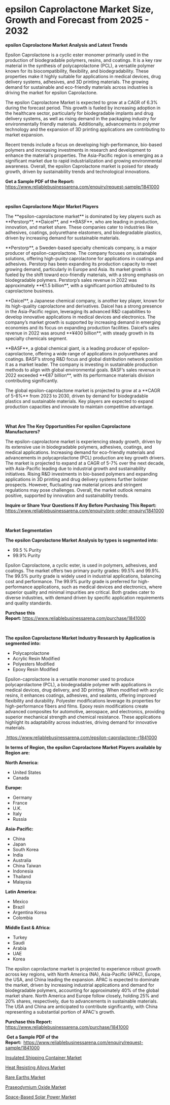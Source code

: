<p><h1>epsilon Caprolactone Market Size, Growth and Forecast from 2025 - 2032</h1></p><p><strong>epsilon Caprolactone Market Analysis and Latest Trends</strong></p>
<p><p>Epsilon Caprolactone is a cyclic ester monomer primarily used in the production of biodegradable polymers, resins, and coatings. It is a key raw material in the synthesis of polycaprolactone (PCL), a versatile polymer known for its biocompatibility, flexibility, and biodegradability. These properties make it highly suitable for applications in medical devices, drug delivery systems, adhesives, and 3D printing materials. The growing demand for sustainable and eco-friendly materials across industries is driving the market for epsilon Caprolactone.</p><p>The epsilon Caprolactone Market is expected to grow at a CAGR of 6.3% during the forecast period. This growth is fueled by increasing adoption in the healthcare sector, particularly for biodegradable implants and drug delivery systems, as well as rising demand in the packaging industry for environmentally friendly materials. Additionally, advancements in polymer technology and the expansion of 3D printing applications are contributing to market expansion.</p><p>Recent trends include a focus on developing high-performance, bio-based polymers and increasing investments in research and development to enhance the material's properties. The Asia-Pacific region is emerging as a significant market due to rapid industrialization and growing environmental awareness. Overall, the epsilon Caprolactone market is poised for steady growth, driven by sustainability trends and technological innovations.</p></p>
<p><strong>Get a Sample PDF of the Report:&nbsp;</strong> <a href="https://www.reliablebusinessarena.com/enquiry/request-sample/1841000?utm_campaign=1995&utm_medium=2&utm_source=Github&utm_content=ia&utm_term=29012025&utm_id=epsilon-caprolactone">https://www.reliablebusinessarena.com/enquiry/request-sample/1841000</a></p>
<p>&nbsp;</p>
<p><strong>epsilon Caprolactone Major Market Players</strong></p>
<p><p>The **epsilon-caprolactone market** is dominated by key players such as **Perstorp**, **Daicel**, and **BASF**, who are leading in production, innovation, and market share. These companies cater to industries like adhesives, coatings, polyurethane elastomers, and biodegradable plastics, driven by increasing demand for sustainable materials.</p><p>**Perstorp**, a Sweden-based specialty chemicals company, is a major producer of epsilon-caprolactone. The company focuses on sustainable solutions, offering high-purity caprolactone for applications in coatings and adhesives. Perstorp has been expanding its production capacity to meet growing demand, particularly in Europe and Asia. Its market growth is fueled by the shift toward eco-friendly materials, with a strong emphasis on biodegradable polymers. Perstorp’s sales revenue in 2022 was approximately **€1.5 billion**, with a significant portion attributed to its caprolactone business.</p><p>**Daicel**, a Japanese chemical company, is another key player, known for its high-quality caprolactone and derivatives. Daicel has a strong presence in the Asia-Pacific region, leveraging its advanced R&D capabilities to develop innovative applications in medical devices and electronics. The company’s market growth is supported by increasing demand in emerging economies and its focus on expanding production facilities. Daicel’s sales revenue in 2022 was around **¥400 billion**, with steady growth in its specialty chemicals segment.</p><p>**BASF**, a global chemical giant, is a leading producer of epsilon-caprolactone, offering a wide range of applications in polyurethanes and coatings. BASF’s strong R&D focus and global distribution network position it as a market leader. The company is investing in sustainable production methods to align with global environmental goals. BASF’s sales revenue in 2022 exceeded **€87 billion**, with its performance materials division contributing significantly.</p><p>The global epsilon-caprolactone market is projected to grow at a **CAGR of 5-6%** from 2023 to 2030, driven by demand for biodegradable plastics and sustainable materials. Key players are expected to expand production capacities and innovate to maintain competitive advantage.</p></p>
<p>&nbsp;</p>
<p><strong>What Are The Key Opportunities For epsilon Caprolactone Manufacturers?</strong></p>
<p><p>The epsilon-caprolactone market is experiencing steady growth, driven by its extensive use in biodegradable polymers, adhesives, coatings, and medical applications. Increasing demand for eco-friendly materials and advancements in polycaprolactone (PCL) production are key growth drivers. The market is projected to expand at a CAGR of 5-7% over the next decade, with Asia-Pacific leading due to industrial growth and sustainability initiatives. Rising R&D investments in bio-based polymers and expanding applications in 3D printing and drug delivery systems further bolster prospects. However, fluctuating raw material prices and stringent regulations may pose challenges. Overall, the market outlook remains positive, supported by innovation and sustainability trends.</p></p>
<p><strong>Inquire or Share Your Questions If Any Before Purchasing This Report:</strong> <a href="https://www.reliablebusinessarena.com/enquiry/pre-order-enquiry/1841000?utm_campaign=1995&utm_medium=2&utm_source=Github&utm_content=ia&utm_term=29012025&utm_id=epsilon-caprolactone">https://www.reliablebusinessarena.com/enquiry/pre-order-enquiry/1841000</a></p>
<p>&nbsp;</p>
<p><strong>Market Segmentation</strong></p>
<p><strong>The epsilon Caprolactone Market Analysis by types is segmented into:</strong></p>
<p><ul><li>99.5 % Purity</li><li>99.9% Purity</li></ul></p>
<p><p>Epsilon Caprolactone, a cyclic ester, is used in polymers, adhesives, and coatings. The market offers two primary purity grades: 99.5% and 99.9%. The 99.5% purity grade is widely used in industrial applications, balancing cost and performance. The 99.9% purity grade is preferred for high-performance applications, such as medical devices and electronics, where superior quality and minimal impurities are critical. Both grades cater to diverse industries, with demand driven by specific application requirements and quality standards.</p></p>
<p><strong>Purchase this Report:&nbsp;</strong><a href="https://www.reliablebusinessarena.com/purchase/1841000?utm_campaign=1995&utm_medium=2&utm_source=Github&utm_content=ia&utm_term=29012025&utm_id=epsilon-caprolactone">https://www.reliablebusinessarena.com/purchase/1841000</a></p>
<p>&nbsp;</p>
<p><strong>The epsilon Caprolactone Market Industry Research by Application is segmented into:</strong></p>
<p><ul><li>Polycaprolactone</li><li>Acrylic Resin Modified</li><li>Polyesters Modified</li><li>Epoxy Resin Modified</li></ul></p>
<p><p>Epsilon-caprolactone is a versatile monomer used to produce polycaprolactone (PCL), a biodegradable polymer with applications in medical devices, drug delivery, and 3D printing. When modified with acrylic resins, it enhances coatings, adhesives, and sealants, offering improved flexibility and durability. Polyester modifications leverage its properties for high-performance fibers and films. Epoxy resin modifications create advanced composites for automotive, aerospace, and electronics, providing superior mechanical strength and chemical resistance. These applications highlight its adaptability across industries, driving demand for innovative materials.</p></p>
<p><a href="https://www.reliablebusinessarena.com/epsilon-caprolactone-r1841000?utm_campaign=1995&utm_medium=2&utm_source=Github&utm_content=ia&utm_term=29012025&utm_id=epsilon-caprolactone">&nbsp;https://www.reliablebusinessarena.com/epsilon-caprolactone-r1841000</a></p>
<p><strong>In terms of Region, the epsilon Caprolactone Market Players available by Region are:</strong></p>
<p>
    <p> <strong> North America: </strong>
        <ul>
            <li>United States</li>
            <li>Canada</li>
        </ul>
        </p> 
    <p> <strong> Europe: </strong>
        <ul>
            <li>Germany</li>
            <li>France</li>
            <li>U.K.</li>
            <li>Italy</li>
            <li>Russia</li>
        </ul>
        </p> 
    <p> <strong> Asia-Pacific: </strong>
        <ul>
            <li>China</li>
            <li>Japan</li>
            <li>South Korea</li>
            <li>India</li>
            <li>Australia</li>
            <li>China Taiwan</li>
            <li>Indonesia</li>
            <li>Thailand</li>
            <li>Malaysia</li>
        </ul>
        </p> 
    <p> <strong> Latin America: </strong>
        <ul>
            <li>Mexico</li>
            <li>Brazil</li>
            <li>Argentina Korea</li>
            <li>Colombia</li>
        </ul>
        </p> 
    <p> <strong> Middle East & Africa: </strong>
        <ul>
            <li>Turkey</li>
            <li>Saudi</li>
            <li>Arabia</li>
            <li>UAE</li>
            <li>Korea</li>
        </ul>
    </p>
    </p>
<p><p>The epsilon caprolactone market is projected to experience robust growth across key regions, with North America (NA), Asia-Pacific (APAC), Europe, the USA, and China leading the expansion. APAC is expected to dominate the market, driven by increasing industrial applications and demand for biodegradable polymers, accounting for approximately 40% of the global market share. North America and Europe follow closely, holding 25% and 20% shares, respectively, due to advancements in sustainable materials. The USA and China are anticipated to contribute significantly, with China representing a substantial portion of APAC's growth.</p></p>
<p><strong>Purchase this Report: </strong><a href="https://www.reliablebusinessarena.com/purchase/1841000?utm_campaign=1995&utm_medium=2&utm_source=Github&utm_content=ia&utm_term=29012025&utm_id=epsilon-caprolactone">https://www.reliablebusinessarena.com/purchase/1841000</a></p>
<p>&nbsp;<strong>Get a Sample PDF of the Report:&nbsp;&nbsp;</strong><a href="https://www.reliablebusinessarena.com/enquiry/request-sample/1841000?utm_campaign=1995&utm_medium=2&utm_source=Github&utm_content=ia&utm_term=29012025&utm_id=epsilon-caprolactone">https://www.reliablebusinessarena.com/enquiry/request-sample/1841000</a></p>
<p><strong></strong></p>
<p><p><a href="https://www.linkedin.com/pulse/competitive-landscape-insulated-shipping-container-impressive-ywqaf?utm_campaign=1995&utm_medium=2&utm_source=Github&utm_content=ia&utm_term=29012025&utm_id=epsilon-caprolactone">Insulated Shipping Container Market</a></p><p><a href="https://www.linkedin.com/pulse/comprehensive-overview-heat-resisting-alloys-market-projected-i6npf?utm_campaign=1995&utm_medium=2&utm_source=Github&utm_content=ia&utm_term=29012025&utm_id=epsilon-caprolactone">Heat Resisting Alloys Market</a></p><p><a href="https://www.linkedin.com/pulse/global-rare-earths-marketacomprehensive-analysis-market-size-c4qjf?utm_campaign=1995&utm_medium=2&utm_source=Github&utm_content=ia&utm_term=29012025&utm_id=epsilon-caprolactone">Rare Earths Market</a></p><p><a href="https://www.linkedin.com/pulse/insights-praseodymium-oxide-market-from-2025-2032-projecting-q9y6f?utm_campaign=1995&utm_medium=2&utm_source=Github&utm_content=ia&utm_term=29012025&utm_id=epsilon-caprolactone">Praseodymium Oxide Market</a></p><p><a href="https://www.linkedin.com/pulse/according-global-space-based-solar-power-market-trends-applications-kcl3f?utm_campaign=1995&utm_medium=2&utm_source=Github&utm_content=ia&utm_term=29012025&utm_id=epsilon-caprolactone">Space-Based Solar Power Market</a></p></p>